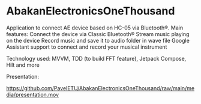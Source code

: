 # AbakanElectronicsOneThousand
Application to connect AE device based on HC-05 via Bluetooth®.
Main features:
Connect the device via Classic Bluetooth®
Stream music playing on the device
Record music and save it to audio folder in wave file
Google Assistant support to connect and record your musical instrument

Technology used:
MVVM, TDD (to build FFT feature), Jetpack Compose, Hilt and more

Presentation:

https://github.com/PavelETU/AbakanElectronicsOneThousand/raw/main/media/presentation.mov